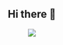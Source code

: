 <div align="center">
  <h2>Hi there 👋</h2>
  <p>
    <img src="https://skillicons.dev/icons?i=cs,cloudflare,dart,dotnet,flutter,go,java,nextjs,py,selenium" />
  </p>
</div>
